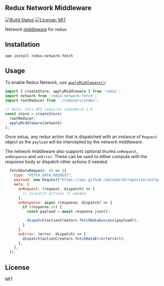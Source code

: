 ## Redux Network Middleware

[![Build Status](https://travis-ci.org/arghav/redux-network.svg?branch=master)](https://travis-ci.org/arghav/redux-network) [![License: MIT](https://img.shields.io/badge/License-MIT-blue.svg)](https://opensource.org/licenses/MIT)

Network [middleware](https://redux.js.org/advanced/middleware) for redux.

## Installation

`npm install redux-network-fetch`

## Usage

To enable Redux Network, use [`applyMiddleware()`](https://redux.js.org/api-reference/applymiddleware):

```js
import { createStore, applyMiddleware } from 'redux';
import network from 'redux-network-fetch';
import rootReducer from './reducers/index';

// Note: this API requires redux@>=3.1.0
const store = createStore(
  rootReducer,
  applyMiddleware(network)
);
```

Once setup, any redux action that is dispatched with an instance of `Request` object as the `payload` will be intercepted by the network middleware.

The network middleware also supports optional thunks `onRequest`, `onResponse` and `onError`. These can be used to either compute with the response body or dispatch other actions if needed.

```js
  fetchDataRequest: () => ({
    type: "FETCH_DATA_REQUEST",
    payload: new Request("https://api.github.com/search/repositories?q=react"),
    meta: {
      onRequest: (request, dispatch) => {
        // dispatch actions if needed
      },
      onResponse: async (response, dispatch) => {
        if (response.ok) {
          const payload = await response.json();

          dispatch(actionCreators.fetchDataSuccess(payload));
        }
      },
      onError: (error, dispatch) => {
        dispatch(actionCreators.fetchDataError(error));
      },
    },
  }),
```

## License

MIT
